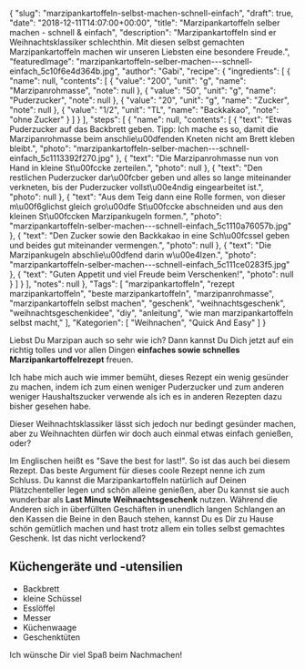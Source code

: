 {
    "slug": "marzipankartoffeln-selbst-machen-schnell-einfach",
    "draft": true,
    "date": "2018-12-11T14:07:00+00:00",
    "title": "Marzipankartoffeln selber machen - schnell & einfach",
    "description": "Marzipankartoffeln sind er Weihnachtsklassiker schlechthin. Mit diesen selbst gemachten Marzipankartoffeln machen wir unseren Liebsten eine besondere Freude.",
    "featuredImage": "marzipankartoffeln-selber-machen---schnell-einfach_5c10f6e4d364b.jpg",
    "author": "Gabi",
    "recipe": {
        "ingredients": [
            {
                "name": null,
                "contents": [
                    {
                        "value": "200",
                        "unit": "g",
                        "name": "Marzipanrohmasse",
                        "note": null
                    },
                    {
                        "value": "50",
                        "unit": "g",
                        "name": "Puderzucker",
                        "note": null
                    },
                    {
                        "value": "20",
                        "unit": "g",
                        "name": "Zucker",
                        "note": null
                    },
                    {
                        "value": "1\/2",
                        "unit": "TL",
                        "name": "Backkakao",
                        "note": "ohne Zucker"
                    }
                ]
            }
        ],
        "steps": [
            {
                "name": null,
                "contents": [
                    {
                        "text": "Etwas Puderzucker auf das Backbrett geben. Tipp: Ich mache es so, damit die Marzipanrohmasse beim anschlie\u00dfenden Kneten nicht am Brett kleben bleibt.",
                        "photo": "marzipankartoffeln-selber-machen---schnell-einfach_5c1113392f270.jpg"
                    },
                    {
                        "text": "Die Marzipanrohmasse nun von Hand in kleine St\u00fccke zerteilen.",
                        "photo": null
                    },
                    {
                        "text": "Den restlichen Puderzucker dar\u00fcber geben und alles so lange miteinander verkneten, bis der Puderzucker vollst\u00e4ndig eingearbeitet ist.",
                        "photo": null
                    },
                    {
                        "text": "Aus dem Teig dann eine Rolle formen, von dieser m\u00f6glichst gleich gro\u00dfe St\u00fccke abschneiden und aus den kleinen St\u00fccken Marzipankugeln formen.",
                        "photo": "marzipankartoffeln-selber-machen---schnell-einfach_5c1110a76057b.jpg"
                    },
                    {
                        "text": "Den Zucker sowie den Backkakao in eine Sch\u00fcssel geben und beides gut miteinander vermengen.",
                        "photo": null
                    },
                    {
                        "text": "Die Marzipankugeln abschlie\u00dfend darin w\u00e4lzen.",
                        "photo": "marzipankartoffeln-selber-machen---schnell-einfach_5c111ce0283f5.jpg"
                    },
                    {
                        "text": "Guten Appetit und viel Freude beim Verschenken!",
                        "photo": null
                    }
                ]
            }
        ],
        "notes": null
    },
    "Tags": [
        "marzipankartoffeln",
        "rezept marzipankartoffeln",
        "beste marzipankartoffeln",
        "marzipanrohmasse",
        "marzipankartoffeln selbst machen",
        "geschenk",
        "weihnachtsgeschenk",
        "weihnachtsgeschenkidee",
        "diy",
        "anleitung",
        "wie man marzipankartoffeln selbst macht,"
    ],
    "Kategorien": [
        "Weihnachen",
        "Quick And Easy"
    ]
}

Liebst Du Marzipan auch so sehr wie ich? Dann kannst Du Dich jetzt auf ein richtig tolles und vor allen Dingen **einfaches sowie schnelles Marzipankartoffelrezept** freuen.

Ich habe mich auch wie immer bemüht, dieses Rezept ein wenig gesünder zu machen, indem ich zum einen weniger Puderzucker und zum anderen weniger Haushaltszucker verwende als ich es in anderen Rezepten dazu bisher gesehen habe.

Dieser Weihnachtsklassiker lässt sich jedoch nur bedingt gesünder machen, aber zu Weihnachten dürfen wir doch auch einmal etwas einfach  genießen, oder?

Im Englischen heißt es "Save the best for last!". So ist das auch bei diesem Rezept. Das beste Argument für dieses coole Rezept nenne ich zum Schluss. Du kannst die Marzipankartoffeln natürlich auf Deinen Plätzchenteller legen und schön alleine genießen, aber Du kannst sie auch wunderbar als **Last Minute Weihnachtsgeschenk** nutzen. Während die Anderen sich in überfüllten Geschäften in unendlich langen Schlangen an den Kassen die Beine in den Bauch stehen, kannst Du es Dir zu Hause schön gemütlich machen und hast trotz allem ein tolles selbst gemachtes Geschenk. Ist das nicht verlockend?


## Küchengeräte und -utensilien
-  Backbrett
- kleine Schüssel
- Esslöffel
- Messer
- Küchenwaage
- Geschenktüten


Ich wünsche Dir viel Spaß beim Nachmachen!